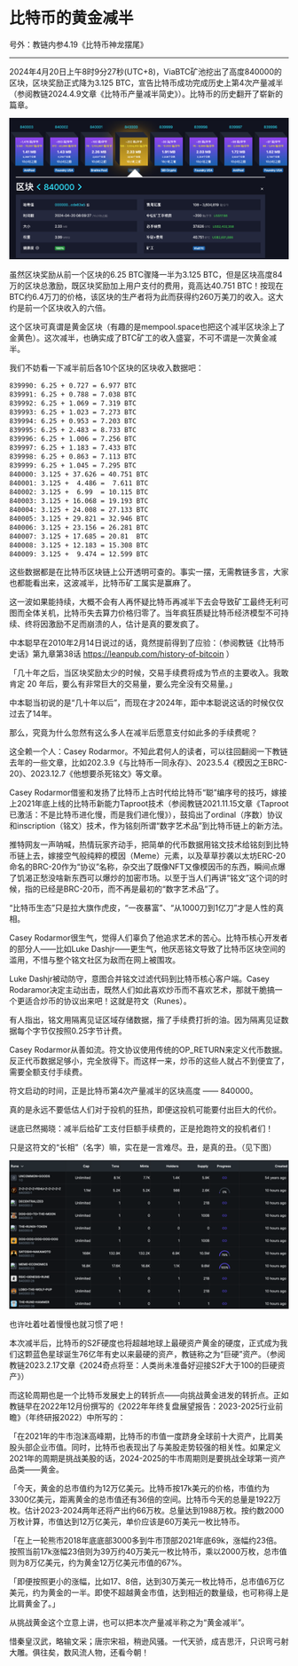 # 比特币的黄金减半

号外：教链内参4.19《比特币神龙摆尾》

* * *

2024年4月20日上午8时9分27秒(UTC+8)，ViaBTC矿池挖出了高度840000的区块，区块奖励正式降为3.125 BTC，宣告比特币成功完成历史上第4次产量减半（参阅教链2024.4.9文章《比特币产量减半简史》）。比特币的历史翻开了崭新的篇章。

![](2024-04-20-A01.png)

虽然区块奖励从前一个区块的6.25 BTC骤降一半为3.125 BTC，但是区块高度84万的区块总激励，既区块奖励加上用户支付的费用，竟高达40.751 BTC！按现在BTC约6.4万刀的价格，该区块的生产者将为此而获得约260万美刀的收入。这大约是前一个区块收入的六倍。

这个区块可真谓是黄金区块（有趣的是mempool.space也把这个减半区块涂上了金黄色）。这次减半，也确实成了BTC矿工的收入盛宴，不可不谓是一次黄金减半。

我们不妨看一下减半前后各10个区块的区块收入数据吧：

```
839990: 6.25 + 0.727 = 6.977 BTC
839991: 6.25 + 0.788 = 7.038 BTC
839992: 6.25 + 1.069 = 7.319 BTC
839993: 6.25 + 1.023 = 7.273 BTC
839994: 6.25 + 0.953 = 7.203 BTC
839995: 6.25 + 2.483 = 8.733 BTC
839996: 6.25 + 1.006 = 7.256 BTC
839997: 6.25 + 1.183 = 7.433 BTC
839998: 6.25 + 0.863 = 7.113 BTC
839999: 6.25 + 1.045 = 7.295 BTC
840000: 3.125 + 37.626 = 40.751 BTC
840001: 3.125 +  4.486 =  7.611 BTC
840002: 3.125 +  6.99  = 10.115 BTC
840003: 3.125 + 16.068 = 19.193 BTC
840004: 3.125 + 24.008 = 27.133 BTC
840005: 3.125 + 29.821 = 32.946 BTC
840006: 3.125 + 23.156 = 26.281 BTC
840007: 3.125 + 17.685 = 20.81  BTC
840008: 3.125 + 12.183 = 15.308 BTC
840009: 3.125 +  9.474 = 12.599 BTC
```

这些数据都是在比特币区块链上公开透明可查的。事实一摆，无需教链多言，大家也都能看出来，这波减半，比特币矿工属实是赢麻了。

这一波如果能持续，大概不会有人再怀疑比特币再减半下去会导致矿工最终无利可图而全体关机，比特币失去算力价格归零了。当年疯狂质疑比特币经济模型不可持续、终将因激励不足而崩溃的人，估计是真的要发疯了。

中本聪早在2010年2月14日说过的话，竟然提前得到了应验：（参阅教链《比特币史话》第九章第38话 https://leanpub.com/history-of-bitcoin ）

「几十年之后，当区块奖励太少的时候，交易手续费将成为节点的主要收入。我敢肯定 20 年后，要么有非常巨大的交易量，要么完全没有交易量。」

中本聪当初说的是“几十年以后”，而现在才2024年，距中本聪说这话的时候仅仅过去了14年。

那么，究竟为什么忽然有这么多人在减半后愿意支付如此多的手续费呢？

这全赖一个人：Casey Rodarmor。不知此君何人的读者，可以往回翻阅一下教链去年的一些文章，比如202.3.9《与比特币一同永存》、2023.5.4《模因之王BRC-20》、2023.12.7《他想要杀死铭文》等文章。

Casey Rodarmor借鉴和发扬了比特币上古时代给比特币“聪”编序号的技巧，嫁接上2021年底上线的比特币新能力Taproot技术（参阅教链2021.11.15文章《Taproot已激活：不是比特币进化慢，而是我们进化慢》），鼓捣出了ordinal（序数）协议和inscription（铭文）技术，作为铭刻所谓“数字艺术品”到比特币链上的新方法。

推特网友一声呐喊，热情玩家齐动手，把简单的代币数据用铭文技术给铭刻到比特币链上去，嫁接空气般纯粹的模因（Meme）元素，以及草草抄袭以太坊ERC-20命名的BRC-20作为“协议”名称，杂交出了既像NFT又像模因币的东西，瞬间点爆了饥渴正愁没啥新东西可以爆炒的加密市场。以至于当人们再讲“铭文”这个词的时候，指的已经是BRC-20币，而不再是最初的“数字艺术品”了。

“比特币生态”只是拉大旗作虎皮，“一夜暴富”、“从1000刀到1亿刀”才是人性的真相。

Casey Rodarmor很生气，觉得人们辜负了他追求艺术的苦心。比特币核心开发者的部分人——比如Luke Dashjr——更生气，他厌恶铭文导致了比特币区块空间的滥用，不惜与整个铭文社区为敌而在网上被围攻。

Luke Dashjr被动防守，意图合并铭文过滤代码到比特币核心客户端。Casey Rodaramor决定主动出击，既然人们如此喜欢炒币而不喜欢艺术，那就干脆搞一个更适合炒币的协议出来吧！这就是符文（Runes）。

有人指出，铭文用隔离见证区域存储数据，揩了手续费打折的油。因为隔离见证数据每个字节仅按照0.25字节计费。

Casey Rodarmor从善如流。符文协议使用传统的OP_RETURN来定义代币数据。反正代币数据足够小，完全放得下。而这样一来，炒币的这些人就占不到便宜了，需要全额支付手续费。

符文启动的时间，正是比特币第4次产量减半的区块高度 —— 840000。

真的是永远不要低估人们对于投机的狂热，即便这投机可能要付出巨大的代价。

谜底已然揭晓：减半后给矿工支付巨额手续费的，正是抢跑符文的投机者们！

只是这符文的“长相”（名字）嘛，实在是一言难尽。丑，是真的丑。（见下图）

![](2024-04-20-A02.png)

也许吐着吐着慢慢也就习惯了吧！

本次减半后，比特币的S2F硬度也将超越地球上最硬资产黄金的硬度，正式成为我们这颗蓝色星球诞生76亿年有史以来最硬的资产，教链称之为“巨硬”资产。（参阅教链2023.2.17文章《2024奇点将至：人类尚未准备好迎接S2F大于100的巨硬资产》）

而这轮周期也是一个比特币发展史上的转折点——向挑战黄金进发的转折点。正如教链早在2022年12月份撰写的《2022年年终复盘展望报告：2023-2025行业前瞻》（年终研报2022）中所写的：

「在2021年的牛市泡沫高峰期，比特币的市值一度跻身全球前十大资产，比肩美股头部企业市值。同时，比特币也表现出了与美股走势较强的相关性。如果定义2021年的周期是挑战美股的话，2024-2025的牛市周期则是要挑战全球第一资产品类——黄金。

「今天，黄金的总市值约为12万亿美元。比特币按17k美元的价格，市值约为3300亿美元，距离黄金的总市值还有36倍的空间。比特币今天的总量是1922万枚。估计2023-2024两年还将产出约66万枚。总量达到1988万枚。按约数2000万枚计算，市值达到12万亿美元，单价应该是60万美元一枚比特币。

「在上一轮熊市2018年底底部3000多到牛市顶部2021年底69k，涨幅约23倍。按照当前17k涨幅23倍则为39万约40万美元一枚比特币，乘以2000万枚，总市值则为8万亿美元，约为黄金12万亿美元市值的67%。

「即便按照更小的涨幅，比如17、8倍，达到30万美元一枚比特币，总市值6万亿美元，约为黄金的一半。即使不超越黄金市值，达到相近的数量级，也可称得上是比肩黄金了。」

从挑战黄金这个立意上讲，也可以把本次产量减半称之为“黄金减半”。

惜秦皇汉武，略输文采；唐宗宋祖，稍逊风骚。一代天骄，成吉思汗，只识弯弓射大雕。俱往矣，数风流人物，还看今朝！

